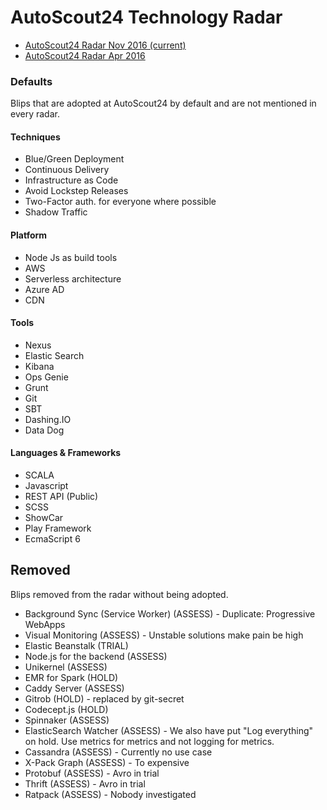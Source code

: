 # AutoScout24 Technology Radar

* [AutoScout24 Radar Nov 2016 (current)](https://radar.thoughtworks.com/?sheetId=https%3A%2F%2Fdocs.google.com%2Fspreadsheets%2Fd%2F16eELLsZvDuRfBf-YryEXD8UjQlmmRivr3GX919O5V0k%2Fedit%23gid%3D0)
* [AutoScout24 Radar Apr 2016](http://autoscout24.github.io/tech-radar-2016/)

### Defaults
Blips that are adopted at AutoScout24 by default and are not mentioned in every radar.

#### Techniques
* Blue/Green Deployment
* Continuous Delivery
* Infrastructure as Code
* Avoid Lockstep Releases
* Two-Factor auth. for everyone where possible
* Shadow Traffic

#### Platform
* Node Js as build tools
* AWS
* Serverless architecture
* Azure AD
* CDN

#### Tools
* Nexus
* Elastic Search
* Kibana
* Ops Genie
* Grunt
* Git
* SBT
* Dashing.IO
* Data Dog

#### Languages & Frameworks
* SCALA
* Javascript
* REST API (Public)
* SCSS
* ShowCar
* Play Framework
* EcmaScript 6

## Removed
Blips removed from the radar without being adopted.

* Background Sync (Service Worker) (ASSESS) - Duplicate: Progressive WebApps
* Visual Monitoring (ASSESS) - Unstable solutions make pain be high
* Elastic Beanstalk (TRIAL)
* Node.js for the backend (ASSESS)
* Unikernel (ASSESS)
* EMR for Spark (HOLD)
* Caddy Server (ASSESS)
* Gitrob (HOLD) - replaced by git-secret
* Codecept.js (HOLD)
* Spinnaker (ASSESS)
* ElasticSearch Watcher (ASSESS) - We also have put "Log everything" on hold. Use metrics for metrics and not logging for metrics.
* Cassandra (ASSESS) - Currently no use case
* X-Pack Graph (ASSESS) - To expensive
* Protobuf (ASSESS) - Avro in trial
* Thrift (ASSESS) - Avro in trial
* Ratpack (ASSESS) - Nobody investigated
